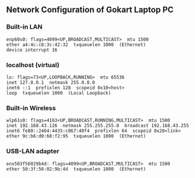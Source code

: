 ## Network Configuration of Gokart Laptop PC

### Built-in LAN

    enp60s0: flags=4099<UP,BROADCAST,MULTICAST>  mtu 1500
    ether a4:4c:c8:3c:42:32  txqueuelen 1000  (Ethernet)
    device interrupt 16  

### localhost (virtual)

    lo: flags=73<UP,LOOPBACK,RUNNING>  mtu 65536
    inet 127.0.0.1  netmask 255.0.0.0
    inet6 ::1  prefixlen 128  scopeid 0x10<host>
    loop  txqueuelen 1000  (Local Loopback)

### Built-in Wireless

    wlp61s0: flags=4163<UP,BROADCAST,RUNNING,MULTICAST>  mtu 1500
    inet 192.168.43.126  netmask 255.255.255.0  broadcast 192.168.43.255
    inet6 fe80::2464:4435:c067:40f4  prefixlen 64  scopeid 0x20<link>
    ether 9c:b6:d0:68:f2:95  txqueuelen 1000  (Ethernet)

### USB-LAN adapter

    enx503f56029b4d: flags=4099<UP,BROADCAST,MULTICAST>  mtu 1500
    ether 50:3f:56:02:9b:4d  txqueuelen 1000  (Ethernet)
